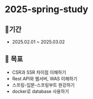 # 2025-spring-study

## 🏃기간
- 2025.02.01 ~ 2025.03.02

## 🚀 목표
- CSR과 SSR 차이점 이해하기
- Rest API와 웹서버, WAS 이해하기
- 스프링-입문-스프링부트 완강하기
- docker로 database 사용하기
